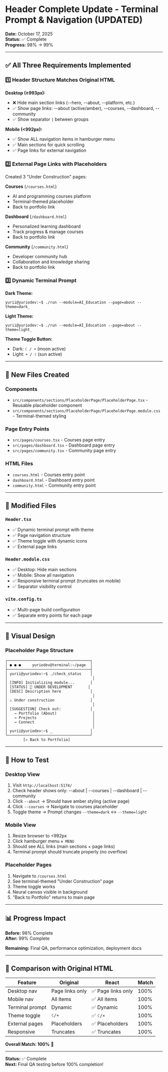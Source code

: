 # Header Complete Update - Terminal Prompt & Navigation (UPDATED)

**Date:** October 17, 2025  
**Status:** ✅ Complete  
**Progress:** 98% → 99%

---

## ✅ All Three Requirements Implemented

### 1️⃣ Header Structure Matches Original HTML

**Desktop (≥993px):**
- ❌ Hide main section links (--hero, --about, --platform, etc.)
- ✅ Show page links: --about (active/amber), --courses, --dashboard, --community
- ✅ Show separator `|` between groups

**Mobile (<992px):**
- ✅ Show ALL navigation items in hamburger menu
- ✅ Main sections for quick scrolling
- ✅ Page links for external navigation

### 2️⃣ External Page Links with Placeholders

Created 3 "Under Construction" pages:

**Courses** (`/courses.html`)
- AI and programming courses platform
- Terminal-themed placeholder
- Back to portfolio link

**Dashboard** (`/dashboard.html`)
- Personalized learning dashboard
- Track progress & manage courses
- Back to portfolio link

**Community** (`/community.html`)
- Developer community hub
- Collaboration and knowledge sharing
- Back to portfolio link

### 3️⃣ Dynamic Terminal Prompt

**Dark Theme:**
```
yurii@yuriodev:~$ ./run --module=AI_Education --page=about --theme=dark_
```

**Light Theme:**
```
yurii@yuriodev:~$ ./run --module=AI_Education --page=about --theme=light_
```

**Theme Toggle Button:**
- Dark: `☾ / ☀` (moon active)
- Light: `☀ / ☾` (sun active)

---

## 📁 New Files Created

### Components
- `src/components/sections/PlaceholderPage/PlaceholderPage.tsx` - Reusable placeholder component
- `src/components/sections/PlaceholderPage/PlaceholderPage.module.css` - Terminal-themed styling

### Page Entry Points
- `src/pages/courses.tsx` - Courses page entry
- `src/pages/dashboard.tsx` - Dashboard page entry
- `src/pages/community.tsx` - Community page entry

### HTML Files
- `courses.html` - Courses entry point
- `dashboard.html` - Dashboard entry point
- `community.html` - Community entry point

---

## 🔧 Modified Files

### `Header.tsx`
- ✅ Dynamic terminal prompt with theme
- ✅ Page navigation structure
- ✅ Theme toggle with dynamic icons
- ✅ External page links

### `Header.module.css`
- ✅ Desktop: Hide main sections
- ✅ Mobile: Show all navigation
- ✅ Responsive terminal prompt (truncates on mobile)
- ✅ Separator visibility control

### `vite.config.ts`
- ✅ Multi-page build configuration
- ✅ Separate entry points for each page

---

## 🎨 Visual Design

### Placeholder Page Structure
```
┌─────────────────────────────────────┐
│ ● ● ●     yuriodev@terminal:~/page  │
├─────────────────────────────────────┤
│ yurii@yuriodev:~$ ./check_status    │
│                                      │
│ [INFO] Initializing module...       │
│ [STATUS] 🔶 UNDER DEVELOPMENT       │
│ [DESC] Description here             │
│                                      │
│ ⚠ Under construction                │
│                                      │
│ [SUGGESTION] Check out:             │
│   → Portfolio (About)                │
│   → Projects                         │
│   → Connect                          │
│                                      │
│ yurii@yuriodev:~$ _                 │
└─────────────────────────────────────┘
        [← Back to Portfolio]
```

---

## 🧪 How to Test

### Desktop View
1. Visit `http://localhost:5174/`
2. Check header shows only: --about | --courses | --dashboard | --community
3. Click `--about` → Should have amber styling (active page)
4. Click `--courses` → Navigate to courses placeholder
5. Toggle theme → Prompt changes `--theme=dark` ↔ `--theme=light`

### Mobile View
1. Resize browser to <992px
2. Click hamburger menu `≡ MENU`
3. Should see ALL links (main sections + page links)
4. Terminal prompt should truncate properly (no overflow)

### Placeholder Pages
1. Navigate to `/courses.html`
2. See terminal-themed "Under Construction" page
3. Theme toggle works
4. Neural canvas visible in background
5. "Back to Portfolio" returns to main page

---

## 📊 Progress Impact

**Before:** 98% Complete  
**After:** 99% Complete

**Remaining:** Final QA, performance optimization, deployment docs

---

## 🎯 Comparison with Original HTML

| Feature | Original | React | Match |
|---------|----------|-------|-------|
| Desktop nav | Page links only | ✅ Page links only | 100% |
| Mobile nav | All items | ✅ All items | 100% |
| Terminal prompt | Dynamic | ✅ Dynamic | 100% |
| Theme toggle | `☾/☀` | ✅ `☾/☀` | 100% |
| External pages | Placeholders | ✅ Placeholders | 100% |
| Responsive | Truncates | ✅ Truncates | 100% |

**Overall Match: 100%** 🎉

---

**Status:** ✅ Complete  
**Next:** Final QA testing before 100% completion!
